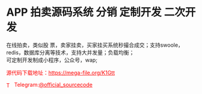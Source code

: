 # APP 拍卖源码系统 分销 定制开发 二次开发

在线拍卖，类似股 票，卖家挂卖，买家挂买系统秒撮合成交；支持swoole，redis，数据库分离等技术，支持大并发量；负载均衡；<br>可定制开发制成小程序，公众号，wap;<br>


<p style="color: red;">源代码下载地址：<a href="https://mega-file.org/K1Gtt" style="color: red;">https://mega-file.org/K1Gtt</a></p><p style="color: red;"><img src="https://cdn-icons-png.flaticon.com/512/2111/2111646.png" alt="Telegram Icon" style="width: 16px; vertical-align: middle; margin-right: 5px;">Telegram:<a href="https://t.me/official_sourcecode" style="color: red;">@official_sourcecode</a></p>